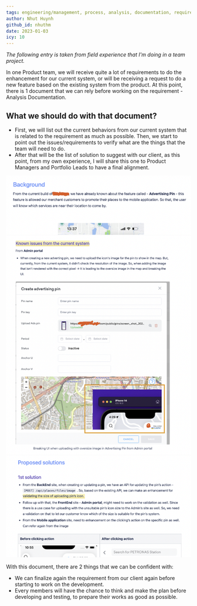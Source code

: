 ```yaml
---
tags: engineering/management, process, analysis, documentation, requirements, enhancements
author: Nhut Huynh
github_id: nhuthm
date: 2023-01-03
icy: 10
---
```


*The following entry is taken from field experience that I'm doing in a team project.*

In one Product team, we will receive quite a lot of requirements to do the enhancement for our current system, or will be receiving a request to do a new feature based on the existing system from the product. At this point, there is 1 document that we can rely before working on the requirement - Analysis Documentation.

## What we should do with that document?
- First, we will list out the current behaviors from our current system that is related to the requirement as much as possible. Then, we start to point out the issues/requirements to verify what are the things that the team will need to do.
- After that will be the list of solution to suggest with our client, as this point, from my own experience, I will share this one to Product Managers and Portfolio Leads to have a final alignment.

![Analysis-Doc-Sample-First-Image](_assets/analysis-doc-sample-first.png)
![Analysis-Doc-Sample-Second-Image](_assets/analysis-doc-sample-second.png)
![Analysis-Doc-Sample-Third-Image](_assets/analysis-doc-sample-third.png)

With this document, there are 2 things that we can be confident with:
- We can finalize again the requirement from our client again before starting to work on the development.
- Every members will have the chance to think and make the plan before developing and testing, to prepare their works as good as possible.